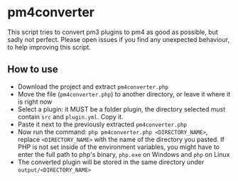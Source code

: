 # pm4converter
This script tries to convert pm3 plugins to pm4 as good as possible, but sadly not perfect.
Please open issues if you find any unexpected behaviour, to help improving this script.

## How to use
 - Download the project and extract `pm4converter.php`
 - Move the file (`pm4converter.php`) to another directory, or leave it where it is right now
 - Select a plugin: it MUST be a folder plugin, the directory selected must contain `src` and `plugin.yml`. Copy it.
 - Paste it next to the previously extracted `pm4converter.php`
 - Now run the command: `php pm4converter.php <DIRECTORY_NAME>`, replace `<DIRECTORY_NAME>` with the name of the directory you pasted. If PHP is not set inside of the environment variables, you might have to enter the full path to php's binary, `php.exe` on Windows and `php` on Linux
 - The converted plugin will be stored in the same directory under `output/<DIRECTORY_NAME>`
